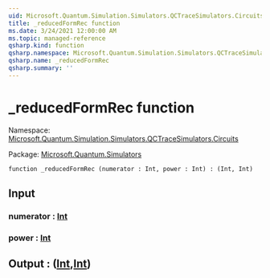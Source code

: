 ```yaml
---
uid: Microsoft.Quantum.Simulation.Simulators.QCTraceSimulators.Circuits._reducedFormRec
title: _reducedFormRec function
ms.date: 3/24/2021 12:00:00 AM
ms.topic: managed-reference
qsharp.kind: function
qsharp.namespace: Microsoft.Quantum.Simulation.Simulators.QCTraceSimulators.Circuits
qsharp.name: _reducedFormRec
qsharp.summary: ''
---
```


# _reducedFormRec function

Namespace: [Microsoft.Quantum.Simulation.Simulators.QCTraceSimulators.Circuits](xref:Microsoft.Quantum.Simulation.Simulators.QCTraceSimulators.Circuits)

Package: [Microsoft.Quantum.Simulators](https://nuget.org/packages/Microsoft.Quantum.Simulators)




```qsharp
function _reducedFormRec (numerator : Int, power : Int) : (Int, Int)
```


## Input

### numerator : [Int](xref:microsoft.quantum.lang-ref.int)




### power : [Int](xref:microsoft.quantum.lang-ref.int)





## Output : ([Int](xref:microsoft.quantum.lang-ref.int),[Int](xref:microsoft.quantum.lang-ref.int))

